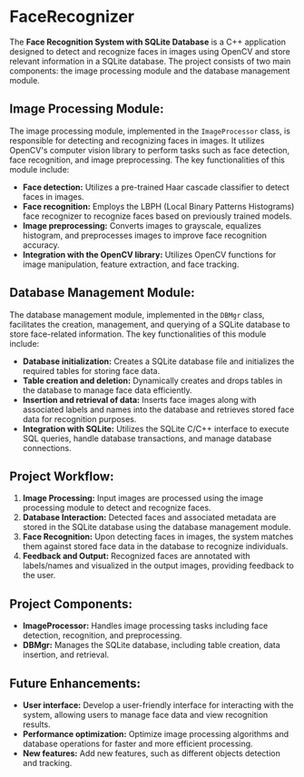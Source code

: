 # FaceRecognizer

The **Face Recognition System with SQLite Database** is a C++ application designed to detect and recognize faces in images using OpenCV and store relevant information in a SQLite database. The project consists of two main components: the image processing module and the database management module.

## Image Processing Module:
The image processing module, implemented in the `ImageProcessor` class, is responsible for detecting and recognizing faces in images. It utilizes OpenCV's computer vision library to perform tasks such as face detection, face recognition, and image preprocessing. The key functionalities of this module include:

- **Face detection:** Utilizes a pre-trained Haar cascade classifier to detect faces in images.
- **Face recognition:** Employs the LBPH (Local Binary Patterns Histograms) face recognizer to recognize faces based on previously trained models.
- **Image preprocessing:** Converts images to grayscale, equalizes histogram, and preprocesses images to improve face recognition accuracy.
- **Integration with the OpenCV library:** Utilizes OpenCV functions for image manipulation, feature extraction, and face tracking.

## Database Management Module:
The database management module, implemented in the `DBMgr` class, facilitates the creation, management, and querying of a SQLite database to store face-related information. The key functionalities of this module include:

- **Database initialization:** Creates a SQLite database file and initializes the required tables for storing face data.
- **Table creation and deletion:** Dynamically creates and drops tables in the database to manage face data efficiently.
- **Insertion and retrieval of data:** Inserts face images along with associated labels and names into the database and retrieves stored face data for recognition purposes.
- **Integration with SQLite:** Utilizes the SQLite C/C++ interface to execute SQL queries, handle database transactions, and manage database connections.

## Project Workflow:
1. **Image Processing:** Input images are processed using the image processing module to detect and recognize faces.
2. **Database Interaction:** Detected faces and associated metadata are stored in the SQLite database using the database management module.
3. **Face Recognition:** Upon detecting faces in images, the system matches them against stored face data in the database to recognize individuals.
4. **Feedback and Output:** Recognized faces are annotated with labels/names and visualized in the output images, providing feedback to the user.

## Project Components:
- **ImageProcessor:** Handles image processing tasks including face detection, recognition, and preprocessing.
- **DBMgr:** Manages the SQLite database, including table creation, data insertion, and retrieval.

## Future Enhancements:
- **User interface:** Develop a user-friendly interface for interacting with the system, allowing users to manage face data and view recognition results.
- **Performance optimization:** Optimize image processing algorithms and database operations for faster and more efficient processing. 
- **New features:** Add new features, such as different objects detection and tracking. 
